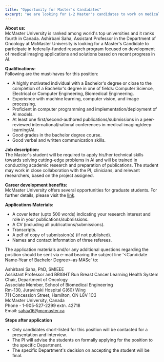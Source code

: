 ```yaml
---
title: "Opportunity for Master's Candidates"
excerpt: "We are looking for 1-2 Master's candidates to work on medical imaging and health data analysis related problems. The details of this position can be found by clicking on the link provided above."
---
```

**About us:** <br>
McMaster University is ranked among world's top universities and it ranks fourth in Canada. Ashirbani Saha, Assistant Professor in the Department of Oncology at McMaster University is looking for a Master's Candidate to participate in federally-funded research program focused on development of medical imaging applications and solutions based on recent progress in AI.


**Qualifications:** <br>
Following are the must-haves for this position:<br>  
* A highly motivated individual with a Bachelor's degree or close to the completion of a Bachelor's degree in one of fields: Computer Science, Electrical or Computer Engineering, Biomedical Engineering.
* Experience with machine learning, computer vision, and image processing.
* Proficient in computer programming and implementation/deployment of AI models.
* At least one first/second-authored publications/submissions in a peer-reviewed international/national conferences in medical imaging/deep learning/AI.
* Good grades in the bachelor degree course.
* Good verbal and written communication skills.

**Job description:**<br>
The Master's student will be required to apply his/her technical skills towards solving cutting-edge problems in AI and will be trained in conducting academic research and preparation of publications. The student may work in close collaboration with the PI, clinicians, and relevant researchers, based on the project assigned.

**Career development benefits:**  
McMaster University offers several opportunities for graduate students. For further details, please visit the [link](https://gs.mcmaster.ca/app/uploads/2019/11/postdocfellows_policy.pdf).

**Applications Materials:**<br>
* A cover letter (upto 500 words) indicating your research interest and role in your publications/submissions.
* A CV (including all publications/submissions).
* Transcripts.
* A pdf of copy of submission(s) (if not published).
* Names and contact information of three referees.

The application materials and/or any additional questions regarding the position should be sent via e-mail bearing the subject line '\<Candidate Name-Year of Bachelor Degree\>-as MASc' to:

Ashirbani Saha, PhD, SMIEEE<br>
Assistant Professor and BRIGHT Run Breast Cancer Learning Health System Chair, Department of Oncology<br>
Associate Member, School of Biomedical Engineering<br>
Rm-130, Juravinski Hospital G(60) Wing<br>
711 Concession Street, Hamilton, ON L8V 1C3<br>
McMaster University, Canada<br>
Phone - 1-905-527-2299 extn. 42718<br>
Email: sahaa16@mcmaster.ca<br>

**Steps after application**<br>
* Only candidates short-listed for this position will be contacted for a presentation and interview.<br>
* The PI will advise the students on formally applying for the position to the specific Department.<br>
* The specific Department's decision on accepting the student will be final.<br>
